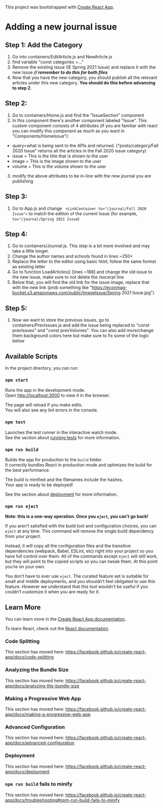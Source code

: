 This project was bootstrapped with [Create React App](https://github.com/facebook/create-react-app).

# Adding a new journal issue

## Step 1: Add the Category

1. Go into containers/EditArticle.js and NewArticle.js
2. find variable "const categories =..."
3. Remove the existing issue (IE Spring 2021 Issue) and replace it with the new Issue
   **_// remember to do this for both files_**
4. Now that you have the new category, you should publish all the relevant articles under this new category. **You should do this before advancing to step 2**.

## Step 2:

1. Go to containers/Home.js and find the "IssueSection" component
2. In this component there's another component labeled "Issue". This custom component consists of 4 attributes (if you are familiar with react you can modify this component as much as you want in "Components/HomeIssue"):

- query=what is being sent to the APIs and returned. ("posts/category/Fall 2020 Issue" returns all the articles in the Fall 2020 issue category)
- issue = This is the title that is shown to the user
- image = This is the image shown to the user
- volume = This is the volume shown to the user

3. modify the above attributes to be in-line with the new journal you are publishing

## Step 3:

1. Go to App.js and change ` <LinkContainer to="/journal/Fall 2020 Issue">`
   to match the edition of the current Issue (for example, `to="/journal/Spring 2021 Issue`)

## Step 4:

1. Go to containers/Journal.js. This step is a bit more involved and may take a little longer.
2. Change the author names and schools found in lines ~250+
3. Replace the letter to the editor using basic html, follow the same format as existing letter
4. Go to function LoadArticles() [lines ~188] and change the old issue to the new issue, make sure to not delete the /excerpt line
5. Below that, you will find the old link for the issue image, replace that with the new link (prob something like "https://econmag-bucket.s3.amazonaws.com/public/ImageIssue/Spring 2021 Issue.jpg")

## Step 5:

1. Now we want to store the previous issues, go to containers/PrevIssues.js and add the issue being replaced to "const prevIssues" and "const prevVolumes". You can also add more/change them background colors here but make sure to fix some of the logic below

## Available Scripts

In the project directory, you can run:

### `npm start`

Runs the app in the development mode.<br />
Open [http://localhost:3000](http://localhost:3000) to view it in the browser.

The page will reload if you make edits.<br />
You will also see any lint errors in the console.

### `npm test`

Launches the test runner in the interactive watch mode.<br />
See the section about [running tests](https://facebook.github.io/create-react-app/docs/running-tests) for more information.

### `npm run build`

Builds the app for production to the `build` folder.<br />
It correctly bundles React in production mode and optimizes the build for the best performance.

The build is minified and the filenames include the hashes.<br />
Your app is ready to be deployed!

See the section about [deployment](https://facebook.github.io/create-react-app/docs/deployment) for more information.

### `npm run eject`

**Note: this is a one-way operation. Once you `eject`, you can’t go back!**

If you aren’t satisfied with the build tool and configuration choices, you can `eject` at any time. This command will remove the single build dependency from your project.

Instead, it will copy all the configuration files and the transitive dependencies (webpack, Babel, ESLint, etc) right into your project so you have full control over them. All of the commands except `eject` will still work, but they will point to the copied scripts so you can tweak them. At this point you’re on your own.

You don’t have to ever use `eject`. The curated feature set is suitable for small and middle deployments, and you shouldn’t feel obligated to use this feature. However we understand that this tool wouldn’t be useful if you couldn’t customize it when you are ready for it.

## Learn More

You can learn more in the [Create React App documentation](https://facebook.github.io/create-react-app/docs/getting-started).

To learn React, check out the [React documentation](https://reactjs.org/).

### Code Splitting

This section has moved here: https://facebook.github.io/create-react-app/docs/code-splitting

### Analyzing the Bundle Size

This section has moved here: https://facebook.github.io/create-react-app/docs/analyzing-the-bundle-size

### Making a Progressive Web App

This section has moved here: https://facebook.github.io/create-react-app/docs/making-a-progressive-web-app

### Advanced Configuration

This section has moved here: https://facebook.github.io/create-react-app/docs/advanced-configuration

### Deployment

This section has moved here: https://facebook.github.io/create-react-app/docs/deployment

### `npm run build` fails to minify

This section has moved here: https://facebook.github.io/create-react-app/docs/troubleshooting#npm-run-build-fails-to-minify
